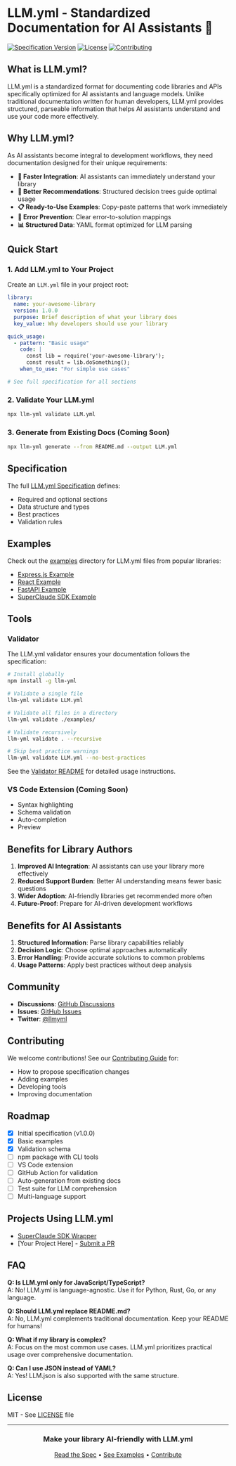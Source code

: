 # LLM.yml - Standardized Documentation for AI Assistants 🤖

[![Specification Version](https://img.shields.io/badge/LLM.yml-v1.0.0-blue)](./SPECIFICATION.md)
[![License](https://img.shields.io/badge/License-MIT-green.svg)](./LICENSE)
[![Contributing](https://img.shields.io/badge/PRs-welcome-brightgreen.svg)](./CONTRIBUTING.md)

## What is LLM.yml?

LLM.yml is a standardized format for documenting code libraries and APIs specifically optimized for AI assistants and language models. Unlike traditional documentation written for human developers, LLM.yml provides structured, parseable information that helps AI assistants understand and use your code more effectively.

## Why LLM.yml?

As AI assistants become integral to development workflows, they need documentation designed for their unique requirements:

- **🚀 Faster Integration**: AI assistants can immediately understand your library
- **🎯 Better Recommendations**: Structured decision trees guide optimal usage
- **📋 Ready-to-Use Examples**: Copy-paste patterns that work immediately
- **🔧 Error Prevention**: Clear error-to-solution mappings
- **📊 Structured Data**: YAML format optimized for LLM parsing

## Quick Start

### 1. Add LLM.yml to Your Project

Create an `LLM.yml` file in your project root:

```yaml
library:
  name: your-awesome-library
  version: 1.0.0
  purpose: Brief description of what your library does
  key_value: Why developers should use your library

quick_usage:
  - pattern: "Basic usage"
    code: |
      const lib = require('your-awesome-library');
      const result = lib.doSomething();
    when_to_use: "For simple use cases"

# See full specification for all sections
```

### 2. Validate Your LLM.yml

```bash
npx llm-yml validate LLM.yml
```

### 3. Generate from Existing Docs (Coming Soon)

```bash
npx llm-yml generate --from README.md --output LLM.yml
```

## Specification

The full [LLM.yml Specification](./SPECIFICATION.md) defines:

- Required and optional sections
- Data structure and types
- Best practices
- Validation rules

## Examples

Check out the [examples](./examples) directory for LLM.yml files from popular libraries:

- [Express.js Example](./examples/express-llm.yml)
- [React Example](./examples/react-llm.yml)
- [FastAPI Example](./examples/fastapi-llm.yml)
- [SuperClaude SDK Example](./examples/superclaude-sdk-llm.yml)

## Tools

### Validator

The LLM.yml validator ensures your documentation follows the specification:

```bash
# Install globally
npm install -g llm-yml

# Validate a single file
llm-yml validate LLM.yml

# Validate all files in a directory
llm-yml validate ./examples/

# Validate recursively
llm-yml validate . --recursive

# Skip best practice warnings
llm-yml validate LLM.yml --no-best-practices
```

See the [Validator README](./validator/README.md) for detailed usage instructions.

### VS Code Extension (Coming Soon)

- Syntax highlighting
- Schema validation
- Auto-completion
- Preview

## Benefits for Library Authors

1. **Improved AI Integration**: AI assistants can use your library more effectively
2. **Reduced Support Burden**: Better AI understanding means fewer basic questions
3. **Wider Adoption**: AI-friendly libraries get recommended more often
4. **Future-Proof**: Prepare for AI-driven development workflows

## Benefits for AI Assistants

1. **Structured Information**: Parse library capabilities reliably
2. **Decision Logic**: Choose optimal approaches automatically
3. **Error Handling**: Provide accurate solutions to common problems
4. **Usage Patterns**: Apply best practices without deep analysis

## Community

- **Discussions**: [GitHub Discussions](https://github.com/llm-yml/llm-yml/discussions)
- **Issues**: [GitHub Issues](https://github.com/llm-yml/llm-yml/issues)
- **Twitter**: [@llmyml](https://twitter.com/llmyml)

## Contributing

We welcome contributions! See our [Contributing Guide](./CONTRIBUTING.md) for:

- How to propose specification changes
- Adding examples
- Developing tools
- Improving documentation

## Roadmap

- [x] Initial specification (v1.0.0)
- [x] Basic examples
- [x] Validation schema
- [ ] npm package with CLI tools
- [ ] VS Code extension
- [ ] GitHub Action for validation
- [ ] Auto-generation from existing docs
- [ ] Test suite for LLM comprehension
- [ ] Multi-language support

## Projects Using LLM.yml

- [SuperClaude SDK Wrapper](https://github.com/example/superclaude-sdk-wrapper)
- [Your Project Here] - [Submit a PR](./CONTRIBUTING.md)

## FAQ

**Q: Is LLM.yml only for JavaScript/TypeScript?**  
A: No! LLM.yml is language-agnostic. Use it for Python, Rust, Go, or any language.

**Q: Should LLM.yml replace README.md?**  
A: No, LLM.yml complements traditional documentation. Keep your README for humans!

**Q: What if my library is complex?**  
A: Focus on the most common use cases. LLM.yml prioritizes practical usage over comprehensive documentation.

**Q: Can I use JSON instead of YAML?**  
A: Yes! LLM.json is also supported with the same structure.

## License

MIT - See [LICENSE](./LICENSE) file

---

<div align="center">
  <h3>Make your library AI-friendly with LLM.yml</h3>
  <p>
    <a href="./SPECIFICATION.md">Read the Spec</a> •
    <a href="./examples">See Examples</a> •
    <a href="./CONTRIBUTING.md">Contribute</a>
  </p>
</div>
